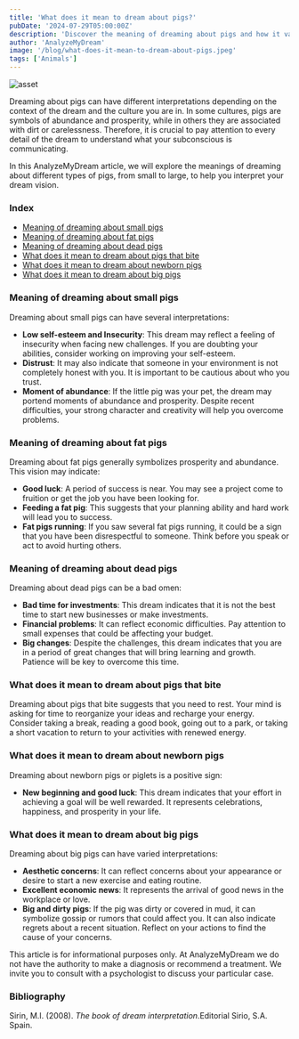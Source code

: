 ```yaml
---
title: 'What does it mean to dream about pigs?'
pubDate: '2024-07-29T05:00:00Z'
description: 'Discover the meaning of dreaming about pigs and how it varies depending on the context of the dream, from small to large pigs.'
author: 'AnalyzeMyDream'
image: '/blog/what-does-it-mean-to-dream-about-pigs.jpeg'
tags: ['Animals']
---
```


![asset](/blog/what-does-it-mean-to-dream-about-pigs.jpeg)

Dreaming about pigs can have different interpretations depending on the context of the dream and the culture you are in. In some cultures, pigs are symbols of abundance and prosperity, while in others they are associated with dirt or carelessness. Therefore, it is crucial to pay attention to every detail of the dream to understand what your subconscious is communicating.

In this AnalyzeMyDream article, we will explore the meanings of dreaming about different types of pigs, from small to large, to help you interpret your dream vision.

### Index

- [Meaning of dreaming about small pigs](#meaning-of-dreaming-about-small-pigs)
- [Meaning of dreaming about fat pigs](#meaning-of-dreaming-about-fat-pigs)
- [Meaning of dreaming about dead pigs](#meaning-of-dreaming-about-dead-pigs)
- [What does it mean to dream about pigs that bite](#what-does-it-mean-to-dream-about-pigs-that-bite)
- [What does it mean to dream about newborn pigs](#what-does-it-mean-to-dream-about-newborn-pigs)
- [What does it mean to dream about big pigs](#what-does-it-mean-to-dream-about-big-pigs)

### Meaning of dreaming about small pigs

Dreaming about small pigs can have several interpretations:

- **Low self-esteem and Insecurity**: This dream may reflect a feeling of insecurity when facing new challenges. If you are doubting your abilities, consider working on improving your self-esteem.
- **Distrust**: It may also indicate that someone in your environment is not completely honest with you. It is important to be cautious about who you trust.
- **Moment of abundance**: If the little pig was your pet, the dream may portend moments of abundance and prosperity. Despite recent difficulties, your strong character and creativity will help you overcome problems.

### Meaning of dreaming about fat pigs

Dreaming about fat pigs generally symbolizes prosperity and abundance. This vision may indicate:

- **Good luck**: A period of success is near. You may see a project come to fruition or get the job you have been looking for.
- **Feeding a fat pig**: This suggests that your planning ability and hard work will lead you to success.
- **Fat pigs running**: If you saw several fat pigs running, it could be a sign that you have been disrespectful to someone. Think before you speak or act to avoid hurting others.

### Meaning of dreaming about dead pigs

Dreaming about dead pigs can be a bad omen:

- **Bad time for investments**: This dream indicates that it is not the best time to start new businesses or make investments.
- **Financial problems**: It can reflect economic difficulties. Pay attention to small expenses that could be affecting your budget.
- **Big changes**: Despite the challenges, this dream indicates that you are in a period of great changes that will bring learning and growth. Patience will be key to overcome this time.

### What does it mean to dream about pigs that bite

Dreaming about pigs that bite suggests that you need to rest. Your mind is asking for time to reorganize your ideas and recharge your energy. Consider taking a break, reading a good book, going out to a park, or taking a short vacation to return to your activities with renewed energy.

### What does it mean to dream about newborn pigs

Dreaming about newborn pigs or piglets is a positive sign:

- **New beginning and good luck**: This dream indicates that your effort in achieving a goal will be well rewarded. It represents celebrations, happiness, and prosperity in your life.

### What does it mean to dream about big pigs

Dreaming about big pigs can have varied interpretations:

- **Aesthetic concerns**: It can reflect concerns about your appearance or desire to start a new exercise and eating routine.
- **Excellent economic news**: It represents the arrival of good news in the workplace or love.
- **Big and dirty pigs**: If the pig was dirty or covered in mud, it can symbolize gossip or rumors that could affect you. It can also indicate regrets about a recent situation. Reflect on your actions to find the cause of your concerns.

This article is for informational purposes only. At AnalyzeMyDream we do not have the authority to make a diagnosis or recommend a treatment. We invite you to consult with a psychologist to discuss your particular case.

### Bibliography

Sirin, M.I. (2008). *The book of dream interpretation*.Editorial Sirio, S.A. Spain.